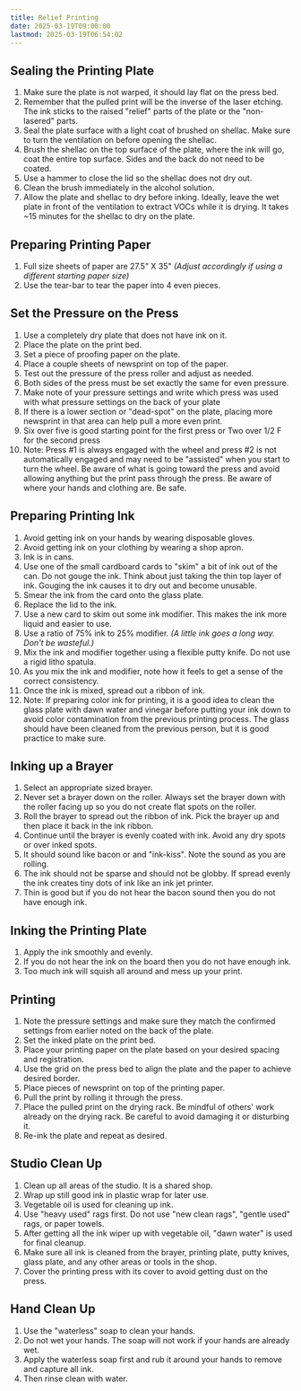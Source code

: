 ```yaml
---
title: Relief Printing
date: 2025-03-19T09:00:00
lastmod: 2025-03-19T06:54:02
---
```


## Sealing the Printing Plate

1. Make sure the plate is not warped, it should lay flat on the press bed.
2. Remember that the pulled print will be the inverse of the laser etching. The ink sticks to the raised "relief" parts of the plate or the "non-lasered" parts.
3. Seal the plate surface with a light coat of brushed on shellac. Make sure to turn the ventilation on before opening the shellac.
4. Brush the shellac on the top surface of the plate, where the ink will go, coat the entire top surface. Sides and the back do not need to be coated.
5. Use a hammer to close the lid so the shellac does not dry out.
6. Clean the brush immediately in the alcohol solution.
7. Allow the plate and shellac to dry before inking. Ideally, leave the wet plate in front of the ventilation to extract VOCs while it is drying. It takes ~15 minutes for the shellac to dry on the plate.

## Preparing Printing Paper

1. Full size sheets of paper are 27.5" X 35" _(Adjust accordingly if using a different starting paper size)_
2. Use the tear-bar to tear the paper into 4 even pieces.

## Set the Pressure on the Press

1. Use a completely dry plate that does not have ink on it.
2. Place the plate on the print bed.
3. Set a piece of proofing paper on the plate.
4. Place a couple sheets of newsprint on top of the paper.
5. Test out the pressure of the press roller and adjust as needed.
6. Both sides of the press must be set exactly the same for even pressure.
7. Make note of your pressure settings and write which press was used with what pressure settings on the back of your plate
8. If there is a lower section or "dead-spot" on the plate, placing more newsprint in that area can help pull a more even print.
9. Six over five is good starting point for the first press or Two over 1/2 F for the second press
10. Note: Press #1 is always engaged with the wheel and press #2 is not automatically engaged and may need to be "assisted" when you start to turn the wheel. Be aware of what is going toward the press and avoid allowing anything but the print pass through the press. Be aware of where your hands and clothing are. Be safe.

## Preparing Printing Ink

1. Avoid getting ink on your hands by wearing disposable gloves.
2. Avoid getting ink on your clothing by wearing a shop apron.
3. Ink is in cans.
4. Use one of the small cardboard cards to "skim" a bit of ink out of the can. Do not gouge the ink. Think about just taking the thin top layer of ink. Gouging the ink causes it to dry out and become unusable.
5. Smear the ink from the card onto the glass plate.
6. Replace the lid to the ink.
7. Use a new card to skim out some ink modifier. This makes the ink more liquid and easier to use.
8. Use a ratio of 75% ink to 25% modifier. _(A little ink goes a long way. Don't be wasteful.)_
9. Mix the ink and modifier together using a flexible putty knife. Do not use a rigid litho spatula.
10. As you mix the ink and modifier, note how it feels to get a sense of the correct consistency.
11. Once the ink is mixed, spread out a ribbon of ink.
12. Note: If preparing color ink for printing, it is a good idea to clean the glass plate with dawn water and vinegar before putting your ink down to avoid color contamination from the previous printing process. The glass should have been cleaned from the previous person, but it is good practice to make sure.

## Inking up a Brayer

1. Select an appropriate sized brayer.
2. Never set a brayer down on the roller. Always set the brayer down with the roller facing up so you do not create flat spots on the roller.
3. Roll the brayer to spread out the ribbon of ink. Pick the brayer up and then place it back in the ink ribbon.
4. Continue until the brayer is evenly coated with ink. Avoid any dry spots or over inked spots.
5. It should sound like bacon or and "ink-kiss". Note the sound as you are rolling.
6. The ink should not be sparse and should not be globby. If spread evenly the ink creates tiny dots of ink like an ink jet printer.
7. Thin is good but if you do not hear the bacon sound then you do not have enough ink.

## Inking the Printing Plate

1. Apply the ink smoothly and evenly.
2. If you do not hear the ink on the board then you do not have enough ink.
3. Too much ink will squish all around and mess up your print.

## Printing

1. Note the pressure settings and make sure they match the confirmed settings from earlier noted on the back of the plate.
2. Set the inked plate on the print bed.
3. Place your printing paper on the plate based on your desired spacing and registration.
4. Use the grid on the press bed to align the plate and the paper to achieve desired border.
5. Place pieces of newsprint on top of the printing paper.
6. Pull the print by rolling it through the press.
7. Place the pulled print on the drying rack. Be mindful of others' work already on the drying rack. Be careful to avoid damaging it or disturbing it.
8. Re-ink the plate and repeat as desired.

## Studio Clean Up

1. Clean up all areas of the studio. It is a shared shop.
2. Wrap up still good ink in plastic wrap for later use.
3. Vegetable oil is used for cleaning up ink.
4. Use "heavy used" rags first. Do not use "new clean rags", "gentle used" rags, or paper towels.
5. After getting all the ink wiper up with vegetable oil, "dawn water" is used for final cleanup.
6. Make sure all ink is cleaned from the brayer, printing plate, putty knives, glass plate, and any other areas or tools in the shop.
7. Cover the printing press with its cover to avoid getting dust on the press.

## Hand Clean Up

1. Use the "waterless" soap to clean your hands.
2. Do not wet your hands. The soap will not work if your hands are already wet.
3. Apply the waterless soap first and rub it around your hands to remove and capture all ink.
4. Then rinse clean with water.
